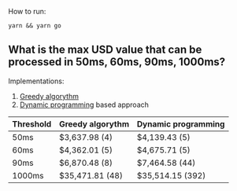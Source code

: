 How to run:
```
yarn && yarn go
```

## What is the max USD value that can be processed in 50ms, 60ms, 90ms, 1000ms?

Implementations:
1. [Greedy algorythm](https://en.wikipedia.org/wiki/Knapsack_problem#Greedy_approximation_algorithm)
2. [Dynamic programming](https://en.wikipedia.org/wiki/Knapsack_problem#0-1_knapsack_problem) based approach


| Threshold | Greedy algorythm | Dynamic programming
| --- | --- | --- |
| 50ms | $3,637.98 (4) | $4,139.43 (5)
| 60ms | $4,362.01 (5) | $4,675.71 (5)
| 90ms | $6,870.48 (8) | $7,464.58 (44)
| 1000ms | $35,471.81 (48) | $35,514.15 (392)
